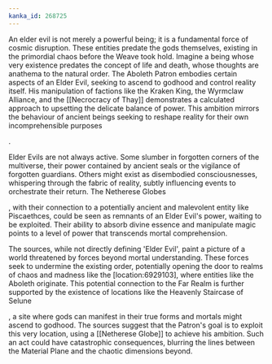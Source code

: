 ```yaml
---
kanka_id: 268725
---
```


An elder evil is not merely a powerful being; it is a fundamental force of cosmic disruption. These entities predate the gods themselves, existing in the primordial chaos before the Weave took hold. Imagine a being whose very existence predates the concept of life and death, whose thoughts are anathema to the natural order. The Aboleth Patron embodies certain aspects of an Elder Evil, seeking to ascend to godhood and control reality itself. His manipulation of factions like the Kraken King, the Wyrmclaw Alliance, and the [[Necrocracy of Thay]] demonstrates a calculated approach to upsetting the delicate balance of power. This ambition mirrors the behaviour of ancient beings seeking to reshape reality for their own incomprehensible purposes

.

Elder Evils are not always active. Some slumber in forgotten corners of the multiverse, their power contained by ancient seals or the vigilance of forgotten guardians. Others might exist as disembodied consciousnesses, whispering through the fabric of reality, subtly influencing events to orchestrate their return. The Netherese Globes

, with their connection to a potentially ancient and malevolent entity like Piscaethces, could be seen as remnants of an Elder Evil's power, waiting to be exploited. Their ability to absorb divine essence and manipulate magic points to a level of power that transcends mortal comprehension.

The sources, while not directly defining 'Elder Evil', paint a picture of a world threatened by forces beyond mortal understanding. These forces seek to undermine the existing order, potentially opening the door to realms of chaos and madness like the [location:6929103], where entities like the Aboleth originate. This potential connection to the Far Realm is further supported by the existence of locations like the Heavenly Staircase of Selune

, a site where gods can manifest in their true forms and mortals might ascend to godhood. The sources suggest that the Patron's goal is to exploit this very location, using a [[Netherese Globe]] to achieve his ambition. Such an act could have catastrophic consequences, blurring the lines between the Material Plane and the chaotic dimensions beyond.